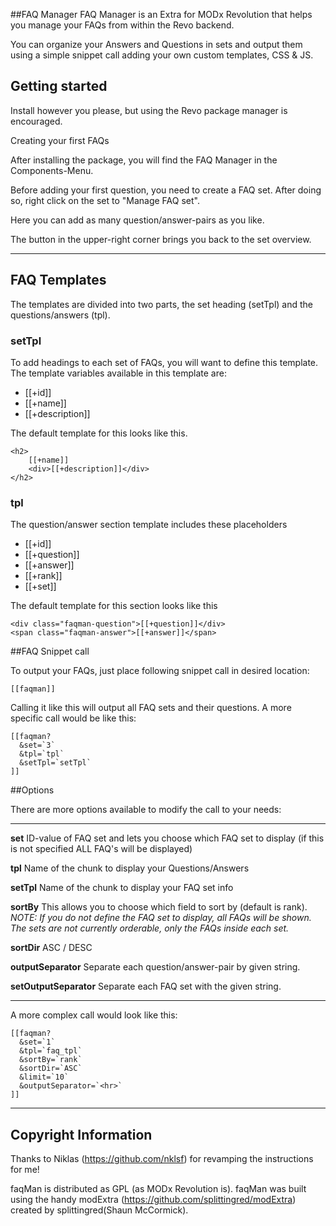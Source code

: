 ##FAQ Manager
FAQ Manager is an Extra for MODx Revolution that helps you manage your FAQs from within the Revo backend.

You can organize your Answers and Questions in sets and output them using a simple snippet call adding your own custom templates, CSS & JS.

## Getting started

Install however you please, but using the Revo package manager is encouraged.

Creating your first FAQs

After installing the package, you will find the FAQ Manager in the Components-Menu.

Before adding your first question, you need to create a FAQ set. After doing so, right click on the set to "Manage FAQ set".

Here you can add as many question/answer-pairs as you like.

The button in the upper-right corner brings you back to the set overview.

***
## FAQ Templates

The templates are divided into two parts, the set heading (setTpl) and the questions/answers (tpl).

### setTpl
To add headings to each set of FAQs, you will want to define this template. The template variables available in this template are:

- [[+id]]
- [[+name]]
- [[+description]]

The default template for this looks like this.

    <h2>
        [[+name]]
        <div>[[+description]]</div>
    </h2>

### tpl
The question/answer section template includes these placeholders

- [[+id]]
- [[+question]]
- [[+answer]]
- [[+rank]]
- [[+set]]

The default template for this section looks like this

    <div class="faqman-question">[[+question]]</div>
    <span class="faqman-answer">[[+answer]]</span>


##FAQ Snippet call

To output your FAQs, just place following snippet call in desired location:

    [[faqman]]

Calling it like this will output all FAQ sets and their questions. A more specific call would be like this:

    [[faqman?
      &set=`3`
      &tpl=`tpl`
      &setTpl=`setTpl`
    ]]

##Options

There are more options available to modify the call to your needs:

---

**set**             ID-value of FAQ set and lets you choose which FAQ set to display (if this is not specified ALL FAQ's will be displayed)

**tpl**             Name of the chunk to display your Questions/Answers

**setTpl**     Name of the chunk to display your FAQ set info

**sortBy**          This allows you to choose which field to sort by (default is rank).  _NOTE: If you do not define the FAQ set to display, all FAQs will be shown. The sets are not currently orderable, only the FAQs inside each set._

**sortDir**         ASC / DESC

**outputSeparator**	Separate each question/answer-pair by given string.

**setOutputSeparator** Separate each FAQ set with the given string.


---

A more complex call would look like this:

    [[faqman?
      &set=`1`
      &tpl=`faq_tpl`
      &sortBy=`rank`
      &sortDir=`ASC`
      &limit=`10`
      &outputSeparator=`<hr>`
    ]]

***

## Copyright Information

Thanks to Niklas (https://github.com/nklsf) for revamping the instructions for me!

faqMan is distributed as GPL (as MODx Revolution is). faqMan was built using the
handy modExtra (https://github.com/splittingred/modExtra)
created by splittingred(Shaun McCormick).
